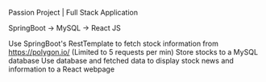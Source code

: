 Passion Project | Full Stack Application
  
  SpringBoot -> MySQL -> React JS
  
  Use SpringBoot's RestTemplate to fetch stock information from https://polygon.io/ (Limited to 5 requests per min)
  Store stocks to a MySQL database
  Use database and fetched data to display stock news and information to a React webpage
